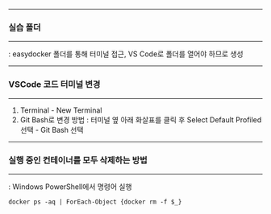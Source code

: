 -----
### 실습 폴더
-----
: easydocker 폴더를 통해 터미널 접근, VS Code로 폴더를 열어야 하므로 생성

-----
### VSCode 코드 터미널 변경
-----
1. Terminal - New Terminal
2. Git Bash로 변경 방법 : 터미널 옆 아래 화살표를 클릭 후 Select Default Profiled 선택 - Git Bash 선택

-----
### 실행 중인 컨테이너를 모두 삭제하는 방법
-----
: Windows PowerShell에서 명령어 실행
```
docker ps -aq | ForEach-Object {docker rm -f $_}
```
